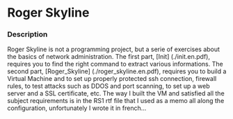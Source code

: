 




# **Roger Skyline**

### **Description**

Roger Skyline is not a programming project, but a serie of exercises about the basics of network administration. 
The first part, [Init] (./init.en.pdf), requires you to find the right command to extract various informations. 
The second part, [Roger_Skyline] (./roger_skyline.en.pdf), requires you to build a Virtual Machine and to set up properly protected ssh connection, firewall rules, to test attacks such as DDOS and port scanning, to set up a web server and a SSL certificate, etc. 
The way I built the VM and satisfied all the subject requirements is in the RS1 rtf file that I used as a memo all along the configuration, unfortunately I wrote it in french...
